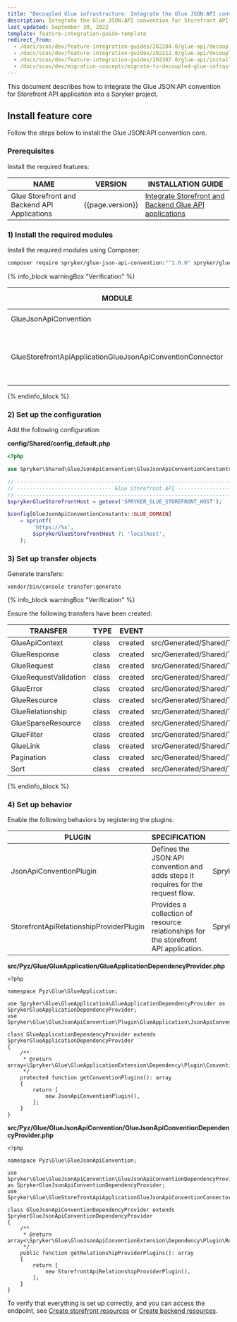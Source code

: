 ```yaml
---
title: "Decoupled Glue infrastructure: Integrate the Glue JSON:API convention"
description: Integrate the Glue JSON:API convention for Storefront API application into a Spryker project.
last_updated: September 30, 2022
template: feature-integration-guide-template
redirect_from:
  - /docs/scos/dev/feature-integration-guides/202204.0/glue-api/decoupled-glue-infrastructure/glue-api-json-api-convention-integration.html
  - /docs/scos/dev/feature-integration-guides/202212.0/glue-api/decoupled-glue-infrastructure/glue-api-json-api-convention-integration.html
  - /docs/scos/dev/feature-integration-guides/202307.0/glue-api/install-backend-api-glue-json-api-convention.html
  - /docs/scos/dev/migration-concepts/migrate-to-decoupled-glue-infrastructure/decoupled-glue-infrastructure-integrate-the-glue-json-api-convention.html
---
```


This document describes how to integrate the Glue JSON:API convention for Storefront API application into a Spryker project.

## Install feature core

Follow the steps below to install the Glue JSON:API convention core.

### Prerequisites

Install the required features:

| NAME           | VERSION           | INSTALLATION GUIDE |
| -------------- | ----------------- | ----------------- |
| Glue Storefront and Backend API Applications | {{page.version}} | [Integrate Storefront and Backend Glue API applications](/docs/dg/dev/upgrade-and-migrate/migrate-to-decoupled-glue-infrastructure/decoupled-glue-infrastructure-integrate-storefront-and-backend-glue-api-applications.html) |

### 1) Install the required modules

Install the required modules using Composer:

```bash
composer require spryker/glue-json-api-convention:"^1.0.0" spryker/glue-storefront-api-application-glue-json-api-convention-connector:"^1.0.0" --update-with-dependencies
```

{% info_block warningBox "Verification" %}

| MODULE | EXPECTED DIRECTORY |
| --- | --- |
| GlueJsonApiConvention | vendor/spryker/glue-json-api-convention |
| GlueStorefrontApiApplicationGlueJsonApiConventionConnector | vendor/spryker/glue-storefront-api-application-glue-json-api-convention-connector |

{% endinfo_block %}

### 2) Set up the configuration

Add the following configuration:

**config/Shared/config\_default.php**

```php
<?php

use Spryker\Shared\GlueJsonApiConvention\GlueJsonApiConventionConstants;

// ----------------------------------------------------------------------------
// ------------------------------ Glue Storefront API -------------------------------
// ----------------------------------------------------------------------------
$sprykerGlueStorefrontHost = getenv('SPRYKER_GLUE_STOREFRONT_HOST');

$config[GlueJsonApiConventionConstants::GLUE_DOMAIN]
    = sprintf(
        'https://%s',
        $sprykerGlueStorefrontHost ?: 'localhost',
    );
```

### 3) Set up transfer objects

Generate transfers:

```
vendor/bin/console transfer:generate
```

{% info_block warningBox "Verification" %}

Ensure the following transfers have been created:

| TRANSFER | TYPE | EVENT | PATH |
| --- | --- | --- | --- |
| GlueApiContext | class | created | src/Generated/Shared/Transfer/GlueApiContextTransfer.php |
| GlueResponse | class | created | src/Generated/Shared/Transfer/GlueResponseTransfer.php |
| GlueRequest | class | created | src/Generated/Shared/Transfer/GlueRequestTransfer.php |
| GlueRequestValidation | class | created | src/Generated/Shared/Transfer/GlueRequestValidationTransfer.php |
| GlueError | class | created | src/Generated/Shared/Transfer/GlueErrorTransfer.php |
| GlueResource | class | created | src/Generated/Shared/Transfer/GlueResourceTransfer.php |
| GlueRelationship | class | created | src/Generated/Shared/Transfer/GlueRelationshipTransfer.php |
| GlueSparseResource | class | created | src/Generated/Shared/Transfer/GlueSparseResourceTransfer.php |
| GlueFilter | class | created | src/Generated/Shared/Transfer/GlueFilterTransfer.php |
| GlueLink | class | created | src/Generated/Shared/Transfer/GlueLinkTransfer.php |
| Pagination | class | created | src/Generated/Shared/Transfer/PaginationTransfer.php |
| Sort | class | created | src/Generated/Shared/Transfer/SortTransfer.php |

{% endinfo_block %}

### 4) Set up behavior

Enable the following behaviors by registering the plugins:

| PLUGIN | SPECIFICATION | NAMESPACE |
| --- | --- | --- |
| JsonApiConventionPlugin | Defines the JSON:API convention and adds steps it requires for the request flow. | Spryker\\Glue\\GlueJsonApiConvention\\Plugin\\GlueApplication |
| StorefrontApiRelationshipProviderPlugin | Provides a collection of resource relationships for the storefront API application. | Spryker\\Glue\\GlueStorefrontApiApplicationGlueJsonApiConventionConnector\\Plugin\\GlueStorefrontApiApplication |

**src/Pyz/Glue/GlueApplication/GlueApplicationDependencyProvider.php**

```
<?php

namespace Pyz\Glue\GlueApplication;

use Spryker\Glue\GlueApplication\GlueApplicationDependencyProvider as SprykerGlueApplicationDependencyProvider;
use Spryker\Glue\GlueJsonApiConvention\Plugin\GlueApplication\JsonApiConventionPlugin;

class GlueApplicationDependencyProvider extends SprykerGlueApplicationDependencyProvider
{
    /**
     * @return array<\Spryker\Glue\GlueApplicationExtension\Dependency\Plugin\ConventionPluginInterface>
     */
    protected function getConventionPlugins(): array
    {
        return [
            new JsonApiConventionPlugin(),
        ];
    }
}
```

**src/Pyz/Glue/GlueJsonApiConvention/GlueJsonApiConventionDependencyProvider.php**

```
<?php

namespace Pyz\Glue\GlueJsonApiConvention;

use Spryker\Glue\GlueJsonApiConvention\GlueJsonApiConventionDependencyProvider as SprykerGlueJsonApiConventionDependencyProvider;
use Spryker\Glue\GlueStorefrontApiApplicationGlueJsonApiConventionConnector\Plugin\GlueStorefrontApiApplication\StorefrontApiRelationshipProviderPlugin;

class GlueJsonApiConventionDependencyProvider extends SprykerGlueJsonApiConventionDependencyProvider
{
    /**
     * @return array<\Spryker\Glue\GlueJsonApiConventionExtension\Dependency\Plugin\RelationshipProviderPluginInterface>
     */
    public function getRelationshipProviderPlugins(): array
    {
        return [
            new StorefrontApiRelationshipProviderPlugin(),
        ];
    }
}
```

To verify that everything is set up correctly, and you can access the endpoint, see [Create storefront resources](/docs/dg/dev/glue-api/{{site.version}}/routing/create-storefront-resources.html) or [Create backend resources](/docs/dg/dev/glue-api/{{site.version}}/routing/create-backend-resources.html).
